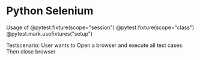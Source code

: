 # Python Selenium
Usage of @pytest.fixture(scope="session")
@pytest.fixture(scope="class")
@pytest.mark.usefixtures("setup")

Testscenario:
User wants to Open a browser and execute all test cases.
Then close browser
